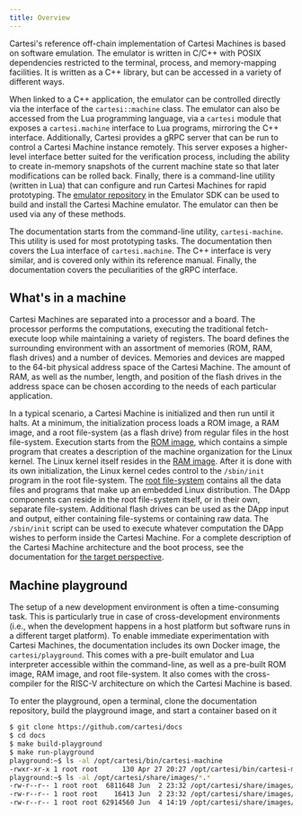 ```yaml
---
title: Overview
---
```


Cartesi's reference off-chain implementation of Cartesi Machines is based on software emulation.
The emulator is written in C/C++ with POSIX dependencies restricted to the terminal, process, and memory-mapping facilities.
It is written as a C++ library, but can be accessed in a variety of different ways.

When linked to a C++ application, the emulator can be controlled directly via the interface of the `cartesi::machine` class.
The emulator can also be accessed from the Lua programming language, via a `cartesi` module that exposes a `cartesi.machine` interface to Lua programs, mirroring the C++ interface.
Additionally, Cartesi provides a gRPC server that can be run to control a Cartesi Machine instance remotely.
This server exposes a higher-level interface better suited for the verification process, including the ability to create in-memory snapshots of the current machine state so that later modifications can be rolled back.
Finally, there is a command-line utility (written in Lua) that can configure and run Cartesi Machines for rapid prototyping.
The [emulator repository](machine/emulator.md) in the Emulator SDK can be used to build and install the Cartesi Machine emulator.
The emulator can then be used via any of these methods.

The documentation starts from the command-line utility, `cartesi-machine`.
This utility is used for most prototyping tasks.
The documentation then covers the Lua interface of `cartesi.machine`.
The C++ interface is very similar, and is covered only within its reference manual.
Finally, the documentation covers the peculiarities of the gRPC interface.

## What's in a machine

Cartesi Machines are separated into a processor and a board.
The processor performs the computations, executing the traditional fetch-execute loop while maintaining a variety of registers.
The board defines the surrounding environment with an assortment of memories (ROM, RAM, flash drives) and a number of devices.
Memories and devices are mapped to the 64-bit physical address space of the Cartesi Machine.
The amount of RAM, as well as the number, length, and position of the flash drives in the address space can be chosen according to the needs of each particular application.

In a typical scenario, a Cartesi Machine is initialized and then run until it halts.
At a minimum, the initialization process loads a ROM image, a RAM image, and a root file-system (as a flash drive) from regular files in the host file-system.
Execution starts from the [ROM image](machine/ROM.md), which contains a simple program that creates a description of the machine organization for the Linux kernel.
The Linux kernel itself resides in the [RAM image](machine/kernel.md).
After it is done with its own initialization, the Linux kernel cedes control to the `/sbin/init` program in the root file-system.
The [root file-system](machine/rootfs.md) contains all the data files and programs that make up an embedded Linux distribution.
The DApp components can reside in the root file-system itself, or in their own, separate file-system.
Additional flash drives can be used as the DApp input and output, either containing file-systems or containing raw data.
The `/sbin/init` script can be used to execute whatever computation the DApp wishes to perform inside the Cartesi Machine.
For a complete description of the Cartesi Machine architecture and the boot process, see the documentation for [the target perspective](#the-target-perspective).

## Machine playground

The setup of a new development environment is often a time-consuming task.
This is particularly true in case of cross-development environments (i.e., when the development happens in a host platform but software runs in a different target platform).
To enable immediate experimentation with Cartesi Machines, the documentation includes its own Docker image, the `cartesi/playground`.
This comes with a pre-built emulator and Lua interpreter accessible within the command-line, as well as a pre-built ROM image, RAM image, and root file-system.
It also comes with the cross-compiler for the RISC-V architecture on which the Cartesi Machine is based.

To enter the playground, open a terminal, clone the documentation repository, build the playground image, and start a container based on it
```bash
$ git clone https://github.com/cartesi/docs
$ cd docs
$ make build-playground
$ make run-playground
playground:~$ ls -al /opt/cartesi/bin/cartesi-machine
-rwxr-xr-x 1 root root      130 Apr 27 20:27 /opt/cartesi/bin/cartesi-machine
playground:~$ ls -al /opt/cartesi/share/images/*.*
-rw-r--r-- 1 root root  6811648 Jun  2 23:32 /opt/cartesi/share/images/linux.bin
-rw-r--r-- 1 root root    16413 Jun  2 23:32 /opt/cartesi/share/images/rom.bin
-rw-r--r-- 1 root root 62914560 Jun  4 14:19 /opt/cartesi/share/images/rootfs.ext2
```
